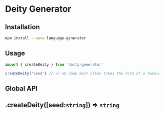 # Deity Generator

## Installation

```bash
npm install --save language-generator
```

## Usage

```javascript
import { createDeity } from 'deity-generator'

createDeity('seed') // => ak Upuh most often takes the form of a female giant toad and is as sociated with rulership and jealousy.
```

## Global API

## .createDeity([seed:`string`]) => `string`
